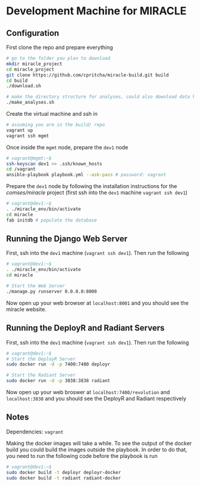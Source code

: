 Development Machine for MIRACLE
===============================

Configuration
-------------

First clone the repo and prepare everything

```bash
# go to the folder you plan to download
mkdir miracle_project
cd miracle_project
git clone https://github.com/cpritcha/miracle-build.git build
cd build
./download.sh

# make the directory structure for analyses, could also download data here
./make_analyses.sh
```

Create the virtual machine and ssh in

```bash
# assuming you are in the build/ repo
vagrant up
vagrant ssh mgmt
```

Once inside the `mgmt` node, prepare the `dev1` node

```bash
# vagrant@mgmt:~$ 
ssh-keyscan dev1 >> .ssh/known_hosts
cd /vagrant
ansible-playbook playbook.yml --ask-pass # password: vagrant
```

Prepare the `dev1` node by following the installation instructions for the 
*comses/miracle* project (first ssh into the `dev1` machine `vagrant ssh dev1`)

```bash
# vagrant@dev1:~$
. ./miracle_env/bin/activate
cd miracle
fab initdb # populate the database
```

Running the Django Web Server
-----------------------------

First, ssh into the `dev1` machine (`vagrant ssh dev1`). Then run the following

```bash
# vagrant@dev1:~$
. ./miracle_env/bin/activate
cd miracle

# Start the Web Server
./manage.py runserver 0.0.0.0:8000
```

Now open up your web browser at `localhost:8001` and you should see the miracle
website.

Running the DeployR and Radiant Servers
---------------------------------------

First, ssh into the `dev1` machine (`vagrant ssh dev1`). Then run the following

```bash
# vagrant@dev1:~$
# Start the DeployR Server
sudo docker run -d -p 7400:7400 deployr

# Start the Radiant Server
sudo docker run -d -p 3838:3838 radiant
```

Now open up your web broswer at `localhost:7400/revolution` and 
`localhost:3838` and you should see the DeployR and Radiant respectively

Notes
-----

Dependencies: `vagrant`

Making the docker images will take a while. To see the output of the docker
build you could build the images outside the playbook. In order to do that,
you need to run the following code before the playbook is run

```bash
# vagrant@dev1:~$
sudo docker build -t deployr deployr-docker
sudo docker build -t radiant radiant-docker
```
